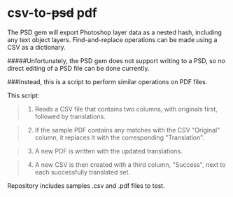 csv-to-~~psd~~ pdf
==========
The PSD gem will export Photoshop layer data as a nested hash, including any text object layers. 
Find-and-replace operations can be made using a CSV as a dictionary. 

#####Unfortunately, the PSD gem does not support writing to a PSD, so no direct editing of a PSD file can be done currently.

###Instead, this is a script to perform similar operations on PDF files. 

This script:

>1. Reads a CSV file that contains two columns, with originals first, followed by translations.

>2. If the sample PDF contains any matches with the CSV "Original" column, it replaces it with the corresponding "Translation".

>3. A new PDF is written with the updated translations.

>4. A new CSV is then created with a third column, "Success", next to each successfully translated set.

Repository includes samples .csv and .pdf files to test.
